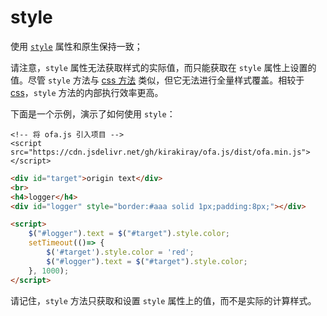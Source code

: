 # style

使用 [`style`](https://developer.mozilla.org/en-US/docs/Web/API/HTMLElement/style) 属性和原生保持一致；

请注意，`style` 属性无法获取样式的实际值，而只能获取在 `style` 属性上设置的值。尽管 `style` 方法与 [css 方法](./css.md) 类似，但它无法进行全量样式覆盖。相较于 [css](./css.md)，`style` 方法的内部执行效率更高。

下面是一个示例，演示了如何使用 `style`：

<html-viewer>

```
<!-- 将 ofa.js 引入项目 -->
<script src="https://cdn.jsdelivr.net/gh/kirakiray/ofa.js/dist/ofa.min.js"></script>
```

```html
<div id="target">origin text</div>
<br>
<h4>logger</h4>
<div id="logger" style="border:#aaa solid 1px;padding:8px;"></div>

<script>
    $("#logger").text = $("#target").style.color;
    setTimeout(()=> {
        $('#target').style.color = 'red';
        $("#logger").text = $("#target").style.color;
    }, 1000);
</script>
```

</html-viewer>

请记住，`style` 方法只获取和设置 `style` 属性上的值，而不是实际的计算样式。
